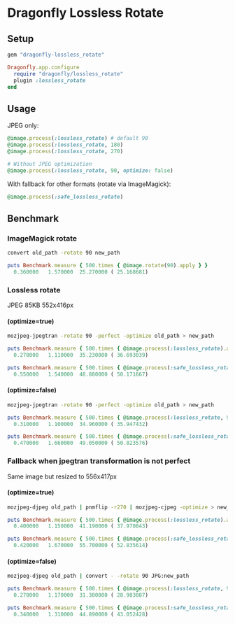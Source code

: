 # Dragonfly Lossless Rotate

## Setup
```ruby
gem "dragonfly-lossless_rotate"
```

```ruby
Dragonfly.app.configure
  require "dragonfly/lossless_rotate"
  plugin :lossless_rotate
end
```

## Usage

JPEG only:
```ruby
@image.process(:lossless_rotate) # default 90
@image.process(:lossless_rotate, 180)
@image.process(:lossless_rotate, 270)

# Without JPEG optimization
@image.process(:lossless_rotate, 90, optimize: false)
```

With fallback for other formats (rotate via ImageMagick):
```ruby
@image.process(:safe_lossless_rotate)
```

## Benchmark

### ImageMagick rotate
```bash
convert old_path -rotate 90 new_path
```
```ruby
puts Benchmark.measure { 500.times { @image.rotate(90).apply } }
  0.360000   1.570000  25.270000 ( 25.168681)
```

### Lossless rotate

JPEG 85KB 552x416px

#### (optimize=true)
```bash
mozjpeg-jpegtran -rotate 90 -perfect -optimize old_path > new_path
```

```ruby
puts Benchmark.measure { 500.times { @image.process(:lossless_rotate).apply } }
  0.270000   1.110000  35.230000 ( 36.693039)

puts Benchmark.measure { 500.times { @image.process(:safe_lossless_rotate).apply } }
  0.550000   1.540000  48.880000 ( 50.171667)
```

#### (optimize=false)
```bash
mozjpeg-jpegtran -rotate 90 -perfect -optimize old_path > new_path
```

```ruby
puts Benchmark.measure { 500.times { @image.process(:lossless_rotate, 90, optimize: false).apply } }
  0.310000   1.100000  34.960000 ( 35.947432)

puts Benchmark.measure { 500.times { @image.process(:safe_lossless_rotate, 90, optimize: false).apply } }
  0.470000   1.660000  49.050000 ( 50.823576)
```

### Fallback when jpegtran transformation is not perfect

Same image but resized to 556x417px

#### (optimize=true)
```bash
mozjpeg-djpeg old_path | pnmflip -r270 | mozjpeg-cjpeg -optimize > new_path
```
```ruby
puts Benchmark.measure { 500.times { @image.process(:lossless_rotate).apply } }
  0.400000   1.150000  41.190000 ( 37.970843)

puts Benchmark.measure { 500.times { @image.process(:safe_lossless_rotate).apply } }
  0.420000   1.670000  55.700000 ( 52.835614)
```

#### (optimize=false)
```bash
mozjpeg-djpeg old_path | convert - -rotate 90 JPG:new_path
```
```ruby
puts Benchmark.measure { 500.times { @image.process(:lossless_rotate, 90, optimize: false).apply } }
  0.270000   1.170000  31.300000 ( 28.983087)

puts Benchmark.measure { 500.times { @image.process(:safe_lossless_rotate, 90, optimize: false).apply } }
  0.340000   1.310000  44.890000 ( 43.052428)
```
